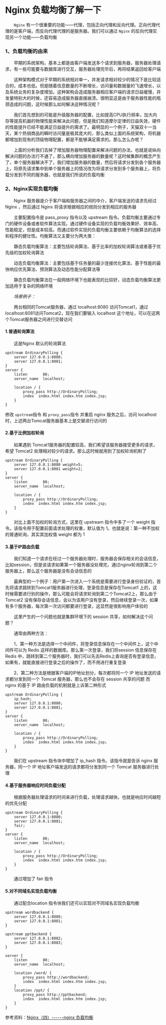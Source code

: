 # Nginx 负载均衡了解一下

　　`Nginx` 有一个很重要的功能——代理，包括正向代理和反向代理。正向代理代理的是客户端，而反向代理代理的是服务器。我们可以通过 `Nginx` 的反向代理实现另一个功能——负载均衡

### 1、负载均衡的由来

　　早期的系统架构，基本上都是由客户端发送多个请求到服务器，服务器处理请求，有一些可能要与数据库进行交互，服务器处理完毕后，再将结果返回给客户端

　　这种架构模式对于早期的系统相对单一，并发请求相对较少的情况下是比较适合的，成本也低。但是随着信息数量的不断增长，访问量和数据量的飞速增长，以及系统业务的复杂度增加，这种架构会造成服务器相应客户端的请求日益缓慢，并发量特别大的时候，还容易造成服务器直接崩溃。很明显这是由于服务器性能的瓶颈造成的问题，这时候那么如何解决这种情况呢？

　　我们首先想到的可能是升级服务器的配置，比如提高CPU执行频率，加大内存等提高机器的物理性能来解决此问题，但是我们知道摩尔定律的日益失效，硬件的性能提升已经不能满足日益提升的需求了。最明显的一个例子，天猫双十一当天，某个热销商品的瞬时访问量是极其庞大的，那么类似上面的系统架构，将机器都增加到现有的顶级物理配置，都是不能够满足需求的。那么怎么办呢？

　　上面的分析我们去掉了增加服务器物理配置来解决问题的办法，也就是说纵向解决问题的办法行不通了，那么横向增加服务器的数量呢？这时候集群的概念产生了，单个服务器解决不了，我们增加服务器的数量，然后将请求分发到各个服务器上，将原先请求集中到单个服务器上的情况改为将请求分发到多个服务器上，将负载分发到不同的服务器，也就是我们所说的负载均衡

### 2、Nginx实现负载均衡

　　Nginx 服务器是介于客户端和服务器之间的中介，客户端发送的请求先经过 Nginx ，然后通过 Nginx 将请求根据相应的规则分发到相应的服务器

　　主要配置指令是 pass_proxy 指令以及 upstream 指令。负载均衡主要通过专门的硬件设备或者软件算法实现。通过硬件设备实现的负载均衡效果好、效率高、性能稳定，但是成本较高。而通过软件实现的负载均衡主要依赖于均衡算法的选择和程序的健壮性。均衡算法又主要分为两大类：

　　静态负载均衡算法：主要包括轮询算法、基于比率的加权轮询算法或者基于优先级的加权轮询算法

　　动态负载均衡算法：主要包括基于任务量的最少连接优化算法、基于性能的最快响应优先算法、预测算法及动态性能分配算法等

　　静态负载均衡算法在一般网络环境下也能表现的比较好，动态负载均衡算法更加适用于复杂的网络环境


　　*场景例子：*

　　两台相同的Tomcat服务器，通过 localhost:8080 访问Tomcat1，通过 localhost:8081访问Tomcat2，现在我们要输入 localhost 这个地址，可以在这两个Tomcat服务器之间进行交替访问

#### 1.普通轮询算法

　　这是Nginx 默认的轮询算法
```
upstream OrdinaryPolling {
    server 127.0.0.1:8080;
    server 127.0.0.1:8081;
}
server {
    listen       80;
    server_name  localhost;

    location / {
        proxy_pass http://OrdinaryPolling;
        index  index.html index.htm index.jsp;
    }
}
```
修改 `upstream`指令 和 `proxy_pass`指令 并重启 nginx 服务之后，访问 localhost 时，上述两台Tomcat服务器基本上是交替进行访问的

#### 2.基于比例加权轮询

　　如果遇到 Tomcat1服务器的配置较高，我们希望该服务器接受更多的请求，希望 Tomcat2 处理相对较少的请求。那么这时候就用到了加权轮询机制了
```
upstream OrdinaryPolling {
    server 127.0.0.1:8080 weight=5;
    server 127.0.0.1:8081 weight=2;
}
server {
    listen       80;
    server_name  localhost;

    location / {
        proxy_pass http://OrdinaryPolling;
        index  index.html index.htm index.jsp;
    }
}
```
　　对比上面不加权的轮询方式，这里在 upstream 指令中多了一个 weight 指令。该指令用于配置前面请求处理的权重，默认值为 1。也就是说：第一种不加权的普通轮询，其实其加权值 weight 都为 1

#### 3.基于IP路由负载

　　我们知道一个请求在经过一个服务器处理时，服务器会保存相关的会话信息，比如session，但是该请求如果第一个服务器没处理完，通过nginx轮询到第二个服务器上，那么这个服务器是没有会话信息的

　　最典型的一个例子：用户第一次进入一个系统是需要进行登录身份验证的，首先将请求跳转到Tomcat1服务器进行处理，登录信息是保存在Tomcat1 上的，这时候需要进行别的操作，那么可能会将请求轮询到第二个Tomcat2上，那么由于Tomcat2 没有保存会话信息，会以为该用户没有登录，然后继续登录一次，如果有多个服务器，每次第一次访问都要进行登录，这显然是很影响用户体验的

　　这里产生的一个问题也就是集群环境下的 session 共享，如何解决这个问题？

　　通常由两种方法：

　　1、第一种方法是选择一个中间件，将登录信息保存在一个中间件上，这个中间件可以为 Redis 这样的数据库。那么第一次登录，我们将session 信息保存在 Redis 中，跳转到第二个服务器时，我们可以先去Redis上查询是否有登录信息，如果有，就能直接进行登录之后的操作了，而不用进行重复登录

　　2、第二种方法是根据客户端的IP地址划分，每次都将同一个 IP 地址发送的请求都分发到同一个 Tomcat 服务器，那么也不会存在 session 共享的问题
    而 nginx 的基于 IP 路由负载的机制就是上诉第二种形式

```
upstream OrdinaryPolling {
    ip_hash;
    server 127.0.0.1:8080;
    server 127.0.0.1:8081;
}
server {
    listen       80;
    server_name  localhost;

    location / {
        proxy_pass http://OrdinaryPolling;
        index  index.html index.htm index.jsp;
    }
}
```
　　我们在 upstream 指令块中增加了 ip_hash 指令。该指令就是告诉 nginx 服务器，同一个 IP 地址客户端发送的请求都将分发到同一个 Tomcat 服务器进行处理

#### 4.基于服务器响应时间负载分配

　　根据服务器处理请求的时间来进行负载，处理请求越快，也就是响应时间越短的优先分配
```
upstream OrdinaryPolling {
    server 127.0.0.1:8080;
    server 127.0.0.1:8081;
    fair;
}
server {
    listen       80;
    server_name  localhost;

    location / {
        proxy_pass http://OrdinaryPolling;
        index  index.html index.htm index.jsp;
    }
}
```
　　通过增加了 fair 指令

#### 5.对不同域名实现负载均衡

 　　通过配合location 指令块我们还可以实现对不同域名实现负载均衡
```
upstream wordbackend {
    server 127.0.0.1:8080;
    server 127.0.0.1:8081;
}

upstream pptbackend {
    server 127.0.0.1:8082;
    server 127.0.0.1:8083;
}

server {
    listen       80;
    server_name  localhost;

    location /word/ {
        proxy_pass http://wordbackend;
        index  index.html index.htm index.jsp;
    }
    location /ppt/ {
        proxy_pass http://pptbackend;
        index  index.html index.htm index.jsp;
    }
}
```

参考资料：[Nginx（四）------nginx 负载均衡](https://www.cnblogs.com/ysocean/p/9392912.html)